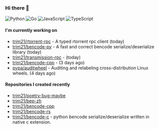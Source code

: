 ### Hi there 👋

![Python](https://img.shields.io/badge/python-3670A0?style=for-the-badge&logo=python&logoColor=ffdd54)
![Go](https://img.shields.io/badge/go-%2300ADD8.svg?style=for-the-badge&logo=go&logoColor=white)
![JavaScript](https://img.shields.io/badge/javascript-%23323330.svg?style=for-the-badge&logo=javascript&logoColor=%23F7DF1E)
![TypeScript](https://img.shields.io/badge/typescript-%23007ACC.svg?style=for-the-badge&logo=typescript&logoColor=white)

#### I'm currently working on

- [trim21/rtorrent-rpc](https://github.com/trim21/rtorrent-rpc) - A typed rtorrent rpc client (today)
- [trim21/bencode-py](https://github.com/trim21/bencode-py) - A fast and correct bencode serialize/deserialize library (today)
- [trim21/transmission-rpc](https://github.com/trim21/transmission-rpc) -  (today)
- [trim21/bencode-cpp](https://github.com/trim21/bencode-cpp) -  (3 days ago)
- [pypa/auditwheel](https://github.com/pypa/auditwheel) - Auditing and relabeling cross-distribution Linux wheels. (4 days ago)

#### Repositories I created recently

- [trim21/poetry-bug-maybe](https://github.com/trim21/poetry-bug-maybe)
- [trim21/bep-zh](https://github.com/trim21/bep-zh)
- [trim21/bencode-cpp](https://github.com/trim21/bencode-cpp)
- [trim21/bencode-rs](https://github.com/trim21/bencode-rs)
- [trim21/bencode-c](https://github.com/trim21/bencode-c) - python bencode serialize/deserialize written in native c extension.
